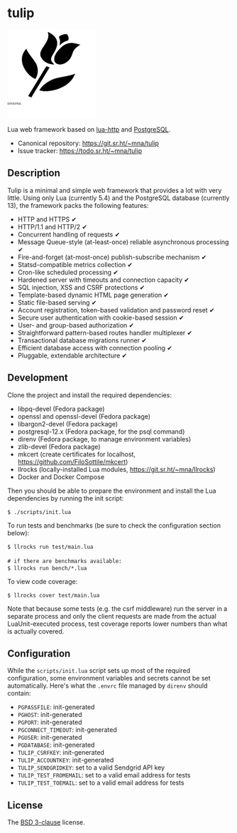 # tulip

<img src="doc/assets/tulip.svg" width="200" height="200" alt="Tulip logo" />

Lua web framework based on [lua-http][http] and [PostgreSQL][pg].

* Canonical repository: https://git.sr.ht/~mna/tulip
* Issue tracker: https://todo.sr.ht/~mna/tulip

## Description

Tulip is a minimal and simple web framework that provides a lot with very little.
Using only Lua (currently 5.4) and the PostgreSQL database (currently 13), the
framework packs the following features:

* HTTP and HTTPS ✔
* HTTP/1.1 and HTTP/2 ✔
* Concurrent handling of requests ✔
* Message Queue-style (at-least-once) reliable asynchronous processing ✔
* Fire-and-forget (at-most-once) publish-subscribe mechanism ✔
* Statsd-compatible metrics collection ✔
* Cron-like scheduled processing ✔
* Hardened server with timeouts and connection capacity ✔
* SQL injection, XSS and CSRF protections ✔
* Template-based dynamic HTML page generation ✔
* Static file-based serving ✔
* Account registration, token-based validation and password reset ✔
* Secure user authentication with cookie-based session ✔
* User- and group-based authorization ✔
* Straightforward pattern-based routes handler multiplexer ✔
* Transactional database migrations runner ✔
* Efficient database access with connection pooling ✔
* Pluggable, extendable architecture ✔

## Development

Clone the project and install the required dependencies:

* libpq-devel (Fedora package)
* openssl and openssl-devel (Fedora package)
* libargon2-devel (Fedora package)
* postgresql-12.x (Fedora package, for the psql command)
* direnv (Fedora package, to manage environment variables)
* zlib-devel (Fedora package)
* mkcert (create certificates for localhost, https://github.com/FiloSottile/mkcert)
* llrocks (locally-installed Lua modules, https://git.sr.ht/~mna/llrocks)
* Docker and Docker Compose

Then you should be able to prepare the environment and install the Lua dependencies
by running the init script:

```
$ ./scripts/init.lua
```

To run tests and benchmarks (be sure to check the configuration section below):

```
$ llrocks run test/main.lua

# if there are benchmarks available:
$ llrocks run bench/*.lua
```

To view code coverage:

```
$ llrocks cover test/main.lua
```

Note that because some tests (e.g. the csrf middleware) run the server in a separate
process and only the client requests are made from the actual LuaUnit-executed process,
test coverage reports lower numbers than what is actually covered.

## Configuration

While the `scripts/init.lua` script sets up most of the required configuration, some
environment variables and secrets cannot be set automatically. Here's what the `.envrc`
file managed by `direnv` should contain:

* `PGPASSFILE`: init-generated
* `PGHOST`: init-generated
* `PGPORT`: init-generated
* `PGCONNECT_TIMEOUT`: init-generated
* `PGUSER`: init-generated
* `PGDATABASE`: init-generated
* `TULIP_CSRFKEY`: init-generated
* `TULIP_ACCOUNTKEY`: init-generated
* `TULIP_SENDGRIDKEY`: set to a valid Sendgrid API key
* `TULIP_TEST_FROMEMAIL`: set to a valid email address for tests
* `TULIP_TEST_TOEMAIL`: set to a valid email address for tests

## License

The [BSD 3-clause][bsd] license.

[bsd]: http://opensource.org/licenses/BSD-3-Clause
[http]: https://github.com/daurnimator/lua-http
[pg]: https://www.postgresql.org/
